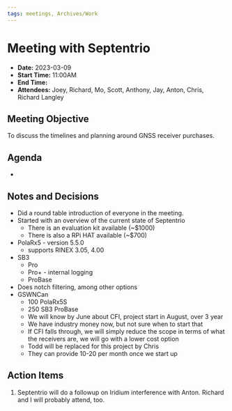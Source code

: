 ```yaml
---
tags: meetings, Archives/Work
---
```

# Meeting with Septentrio
- **Date:** 2023-03-09
- **Start Time:** 11:00AM
- **End Time:**
- **Attendees:** Joey, Richard, Mo, Scott, Anthony, Jay, Anton, Chris, Richard Langley

## Meeting Objective
To discuss the timelines and planning around GNSS receiver purchases.

## Agenda
- 

## Notes and Decisions
- Did a round table introduction of everyone in the meeting.
- Started with an overview of the current state of Septentrio
	- There is an evaluation kit available (~$1000)
	- There is also a RPi HAT available (~$700)
- PolaRx5 - version 5.5.0
	- supports RINEX 3.05, 4.00
- SB3
	- Pro 
	- Pro+ - internal logging
	- ProBase
- Does notch filtering, among other options
- GSWNCan
	- 100 PolaRx5S
	- 250 SB3 ProBase
	- We will know by June about CFI, project start in August, over 3 year
	- We have industry money now, but not sure when to start that
	- If CFI falls through, we will simply reduce the scope in terms of what the receivers are, we will go with a lower cost option
	- Todd will be replaced for this project by Chris
	- They can provide 10-20 per month once we start up

## Action Items
1. Septentrio will do a followup on Iridium interference with Anton. Richard and I will probably attend, too.